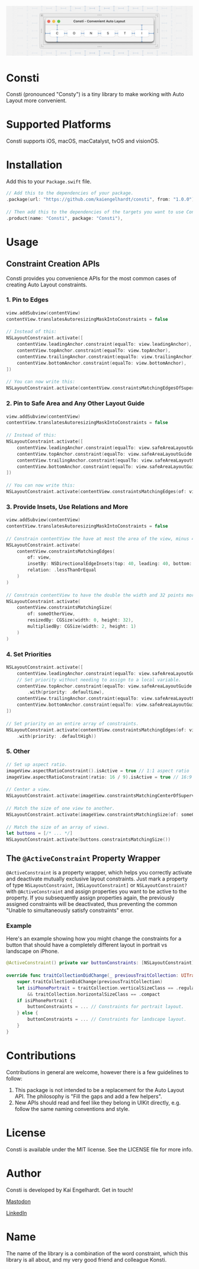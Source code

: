 ![Header image for Consti, the library providing convenience APIs for Apple's Auto Layout](.images/header.png "Header image – 'Consti - Convenient Auto Layout'")

# Consti
Consti (pronounced "Consty") is a tiny library to make working with Auto Layout more convenient.

# Supported Platforms
Consti supports iOS, macOS, macCatalyst, tvOS and visionOS.

# Installation
Add this to your `Package.swift` file.

```swift
// Add this to the dependencies of your package.
.package(url: "https://github.com/kaiengelhardt/consti", from: "1.0.0"),

// Then add this to the dependencies of the targets you want to use Consti in.
.product(name: "Consti", package: "Consti"),
```
# Usage

## Constraint Creation APIs
Consti provides you convenience APIs for the most common cases of creating Auto Layout constraints.

### 1. Pin to Edges
```swift
view.addSubview(contentView)
contentView.translatesAutoresizingMaskIntoConstraints = false

// Instead of this:
NSLayoutConstraint.activate([
	contentView.leadingAnchor.constraint(equalTo: view.leadingAnchor),
	contentView.topAnchor.constraint(equalTo: view.topAnchor),
	contentView.trailingAnchor.constraint(equalTo: view.trailingAnchor),
	contentView.bottomAnchor.constraint(equalTo: view.bottomAnchor),
])

// You can now write this:
NSLayoutConstraint.activate(contentView.constraintsMatchingEdgesOfSuperview())
```

### 2. Pin to Safe Area and Any Other Layout Guide
```swift
view.addSubview(contentView)
contentView.translatesAutoresizingMaskIntoConstraints = false

// Instead of this:
NSLayoutConstraint.activate([
	contentView.leadingAnchor.constraint(equalTo: view.safeAreaLayoutGuide.leadingAnchor),
	contentView.topAnchor.constraint(equalTo: view.safeAreaLayoutGuide.topAnchor),
	contentView.trailingAnchor.constraint(equalTo: view.safeAreaLayoutGuide.trailingAnchor),
	contentView.bottomAnchor.constraint(equalTo: view.safeAreaLayoutGuide.bottomAnchor),
])

// You can now write this:
NSLayoutConstraint.activate(contentView.constraintsMatchingEdges(of: view.safeAreaLayoutGuide))
```

### 3. Provide Insets, Use Relations and More
```swift
view.addSubview(contentView)
contentView.translatesAutoresizingMaskIntoConstraints = false

// Constrain contentView the have at most the area of the view, minus 40 points on each side.
NSLayoutConstraint.activate(
	contentView.constraintsMatchingEdges(
		of: view,
		insetBy: NSDirectionalEdgeInsets(top: 40, leading: 40, bottom: 40, trailing: 40),
		relation: .lessThanOrEqual
	)
)

// Constrain contentView to have the double the width and 32 points more in height than someOtherView.
NSLayoutConstraint.activate(
	contentView.constraintsMatchingSize(
		of: someOtherView,
		resizedBy: CGSize(width: 0, height: 32),
		multipliedBy: CGSize(width: 2, height: 1)
	)
)
```

### 4. Set Priorities
```swift
NSLayoutConstraint.activate([
	contentView.leadingAnchor.constraint(equalTo: view.safeAreaLayoutGuide.leadingAnchor),
	// Set priority without needing to assign to a local variable.
	contentView.topAnchor.constraint(equalTo: view.safeAreaLayoutGuide.topAnchor)
		.with(priority: .defaultLow),
	contentView.trailingAnchor.constraint(equalTo: view.safeAreaLayoutGuide.trailingAnchor),
	contentView.bottomAnchor.constraint(equalTo: view.safeAreaLayoutGuide.bottomAnchor),
])

// Set priority on an entire array of constraints.
NSLayoutConstraint.activate(contentView.constraintsMatchingEdges(of: view.safeAreaLayoutGuide)
	.with(priority: .defaultHigh))
```

### 5. Other
```swift
// Set up aspect ratio.
imageView.aspectRatioConstraint().isActive = true // 1:1 aspect ratio
imageView.aspectRatioConstraint(ratio: 16 / 9).isActive = true // 16:9 aspect ratio

// Center a view.
NSLayoutConstraint.activate(imageView.constraintsMatchingCenterOfSuperview())

// Match the size of one view to another.
NSLayoutConstraint.activate(imageView.constraintsMatchingSize(of: someOtherView))

// Match the size of an array of views.
let buttons = [/* ... */]
NSLayoutConstraint.activate(buttons.constraintsMatchingSize())
```


## The `@ActiveConstraint` Property Wrapper
`@ActiveConstraint` is a property wrapper, which helps you correctly activate and deactivate mutually exclusive layout constraints. Just mark a property of type `NSLayoutConstraint`, `[NSLayoutConstraint]` or `NSLayoutConstraint?` with `@ActiveConstraint` and assign properties you want to be active to the property. If you subsequently assign properties again, the previously assigned constraints will be deactivated, thus preventing the common "Unable to simultaneously satisfy constraints" error.

### Example
Here's an example showing how you might change the constraints for a button that should have a completely different layout in portrait vs landscape on iPhone.

```swift
@ActiveConstraint() private var buttonConstraints: [NSLayoutConstraint]

override func traitCollectionDidChange(_ previousTraitCollection: UITraitCollection?) {
	super.traitCollectionDidChange(previousTraitCollection)
	let isiPhonePortrait = traitCollection.verticalSizeClass == .regular
		&& traitCollection.horizontalSizeClass == .compact
	if isiPhonePortrait {
		buttonConstraints = ... // Constraints for portrait layout.
	} else {
		buttonConstraints = ... // Constraints for landscape layout.
	}
}

```

# Contributions
Contributions in general are welcome, however there is a few guidelines to follow:

1. This package is not intended to be a replacement for the Auto Layout API. The philosophy is "Fill the gaps and add a few helpers".
2. New APIs should read and feel like they belong in UIKit directly, e.g. follow the same naming conventions and style.

# License
Consti is available under the MIT license. See the LICENSE file for more info.

# Author
Consti is developed by Kai Engelhardt. Get in touch!

[Mastodon](https://mastodon.social/@kaiengelhardt)

[LinkedIn](https://www.linkedin.com/in/kaiengelhardt/)

# Name
The name of the library is a combination of the word constraint, which this library is all about, and my very good friend and colleague Konsti.
